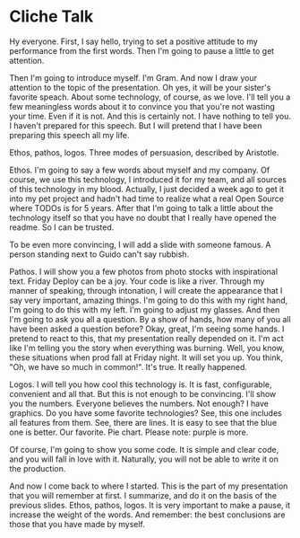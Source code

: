 # Cliche Talk

Hy everyone. First, I say hello, trying to set a positive attitude to my performance from the first words. Then I'm going to pause a little to get attention.

Then I'm going to introduce myself. I'm Gram. And now I draw your attention to the topic of the presentation. Oh yes, it will be your sister's favorite speach. About some technology, of course, as we love. I'll tell you a few meaningless words about it to convince you that you're not wasting your time. Even if it is not. And this is certainly not. I have nothing to tell you. I haven't prepared for this speech. But I will pretend that I have been preparing this speech all my life.

Ethos, pathos, logos. Three modes of persuasion, described by Aristotle.

Ethos. I'm going to say a few words about myself and my company. Of course, we use this technology, I introduced it for my team, and all sources of this technology in my blood. Actually, I just decided a week ago to get it into my pet project and hadn't had time to realize what a real Open Source where TODOs is for 5 years. After that I'm going to talk a little about the technology itself so that you have no doubt that I really have opened the readme. So I can be trusted.

To be even more convincing, I will add a slide with someone famous. A person standing next to Guido can't say rubbish.

Pathos. I will show you a few photos from photo stocks with inspirational text.
Friday Deploy can be a joy.
Your code is like a river.
Through my manner of speaking, through intonation, I will create the appearance that I say very important, amazing things. I'm going to do this with my right hand, I'm going to do this with my left. I'm going to adjust my glasses. And then I'm going to ask you all a question. By a show of hands, how many of you all have been asked a question before? Okay, great, I'm seeing some hands. I pretend to react to this, that my presentation really depended on it. I'm act like I'm telling you the story when everything was burning. Well, you know, these situations when prod fall at Friday night. It will set you up. You think, "Oh, we have so much in common!". It's true. It really happened.

Logos. I will tell you how cool this technology is. It is fast, configurable, convenient and all that. But this is not enough to be convincing.
I'll show you the numbers. Everyone believes the numbers. Not enough? I have graphics.
Do you have some favorite technologies? See, this one includes all features from them.
See, there are lines. It is easy to see that the blue one is better.
Our favorite. Pie chart. Please note: purple is more.

Of course, I'm going to show you some code. It is simple and clear code, and you will fall in love with it. Naturally, you will not be able to write it on the production.

And now I come back to where I started. This is the part of my presentation that you will remember at first. I summarize, and do it on the basis of the previous slides. Ethos, pathos, logos. It is very important to make a pause, it increase the weight of the words. And remember: the best conclusions are those that you have made by myself.
